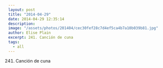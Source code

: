 ```yaml
---
layout: post
title: "2014-04-29"
date: 2014-04-29 12:35:14
description: 
image: "/assets/photos/201404/cec30fef28c7d4ef5ca4b7a10b039b81.jpg"
author: Elise Plain
excerpt: 241. Canción de cuna
tags: 
  - all
---
```


241. Canción de cuna
<p></p>
